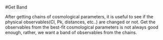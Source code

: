 #Get Band

After getting chains of cosmological parameters, it is useful to see if the physical observables(Cl, Pk, distances, etc..) are changed or not. Get the observables from the best-fit cosmological parameters is not always good enough, rather, we want a band of observables from the chains.

